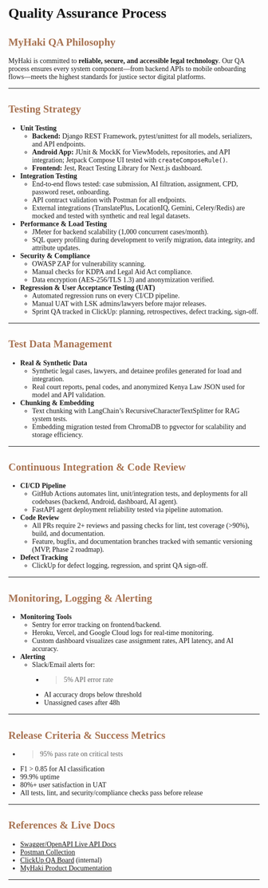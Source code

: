 # Quality Assurance Process



## <span style="font-weight:600; color:#A87352;">MyHaki QA Philosophy</span>

MyHaki is committed to **reliable, secure, and accessible legal technology**. Our QA process ensures every system component—from backend APIs to mobile onboarding flows—meets the highest standards for justice sector digital platforms.

---

## <span style="font-weight:600; color:#A87352;">Testing Strategy</span>

- **Unit Testing**
  - **Backend:** Django REST Framework, pytest/unittest for all models, serializers, and API endpoints.
  - **Android App:** JUnit & MockK for ViewModels, repositories, and API integration; Jetpack Compose UI tested with `createComposeRule()`.
  - **Frontend:** Jest, React Testing Library for Next.js dashboard.
- **Integration Testing**
  - End-to-end flows tested: case submission, AI filtration, assignment, CPD, password reset, onboarding.
  - API contract validation with Postman for all endpoints.
  - External integrations (TranslatePlus, LocationIQ, Gemini, Celery/Redis) are mocked and tested with synthetic and real legal datasets.
- **Performance & Load Testing**
  - JMeter for backend scalability (1,000 concurrent cases/month).
  - SQL query profiling during development to verify migration, data integrity, and attribute updates.
- **Security & Compliance**
  - OWASP ZAP for vulnerability scanning.
  - Manual checks for KDPA and Legal Aid Act compliance.
  - Data encryption (AES-256/TLS 1.3) and anonymization verified.
- **Regression & User Acceptance Testing (UAT)**
  - Automated regression runs on every CI/CD pipeline.
  - Manual UAT with LSK admins/lawyers before major releases.
  - Sprint QA tracked in ClickUp: planning, retrospectives, defect tracking, sign-off.

---

## <span style="font-weight:600; color:#A87352;">Test Data Management</span>

- **Real & Synthetic Data**
  - Synthetic legal cases, lawyers, and detainee profiles generated for load and integration.
  - Real court reports, penal codes, and anonymized Kenya Law JSON used for model and API validation.
- **Chunking & Embedding**
  - Text chunking with LangChain’s RecursiveCharacterTextSplitter for RAG system tests.
  - Embedding migration tested from ChromaDB to pgvector for scalability and storage efficiency.

---

## <span style="font-weight:600; color:#A87352;">Continuous Integration & Code Review</span>

- **CI/CD Pipeline**
  - GitHub Actions automates lint, unit/integration tests, and deployments for all codebases (backend, Android, dashboard, AI agent).
  - FastAPI agent deployment reliability tested via pipeline automation.
- **Code Review**
  - All PRs require 2+ reviews and passing checks for lint, test coverage (>90%), build, and documentation.
  - Feature, bugfix, and documentation branches tracked with semantic versioning (MVP, Phase 2 roadmap).
- **Defect Tracking**
  - ClickUp for defect logging, regression, and sprint QA sign-off.

---

## <span style="font-weight:600; color:#A87352;">Monitoring, Logging & Alerting</span>

- **Monitoring Tools**
  - Sentry for error tracking on frontend/backend.
  - Heroku, Vercel, and Google Cloud logs for real-time monitoring.
  - Custom dashboard visualizes case assignment rates, API latency, and AI accuracy.
- **Alerting**
  - Slack/Email alerts for:
    - >5% API error rate
    - AI accuracy drops below threshold
    - Unassigned cases after 48h

---

## <span style="font-weight:600; color:#A87352;">Release Criteria & Success Metrics</span>

- >95% pass rate on critical tests
- F1 > 0.85 for AI classification
- 99.9% uptime
- 80%+ user satisfaction in UAT
- All tests, lint, and security/compliance checks pass before release

---

## <span style="font-weight:600; color:#A87352;">References & Live Docs</span>

- [Swagger/OpenAPI Live API Docs](https://myhaki-3e53581dd62e.herokuapp.com/redoc/)
- [Postman Collection](https://documenter.getpostman.com/view/45699975/2sB3HqHJX4)
- [ClickUp QA Board](https://app.clickup.com/) (internal)
- [MyHaki Product Documentation](myHaki-PRD.pdf)

---

<style>
body { font-family:'Poppins',serif; }
.api-block {
  background: #A87352;
  border-radius: 10px;
  padding: 18px 18px 10px 18px;
  margin: 18px 0 24px 0;
  overflow-x: auto;
  font-size: 1.09em;
  font-family: 'Fira Mono', 'Consolas', 'monospace';
  color: #fff;
}
.api-dark {
  background: #621616 !important;
  color: #fff !important;
  border-radius: 6px;
  padding: 12px 14px 8px 14px;
  margin: 0;
  font-size: 1em;
  font-family: 'Fira Mono', 'Consolas', 'monospace';
}
</style>